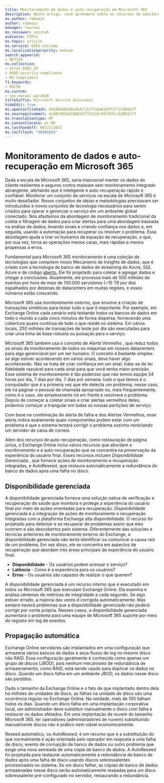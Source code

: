 ```yaml
---
title: Monitoramento de dados e auto-recuperação em Microsoft 365
description: Neste artigo, você aprenderá sobre os recursos de monitoramento e auto-recuperação de Microsoft 365.
ms.author: robmazz
author: robmazz
manager: laurawi
ms.reviewer: sosstah
audience: ITPro
ms.topic: article
ms.service: O365-seccomp
ms.localizationpriority: medium
search.appverid:
- MET150
ms.collection:
- Strat_O365_IP
- M365-security-compliance
- MS-Compliance
f1.keywords:
- NOCSH
ms.custom:
- seo-marvel-apr2020
titleSuffix: Microsoft Service Assurance
hideEdit: true
ms.openlocfilehash: d4188448038a3b47c2cf7a0a8193f1772740eb7f
ms.sourcegitcommit: 4c00fd65d418065d7f53216c91f455ccb3891c77
ms.translationtype: MT
ms.contentlocale: pt-BR
ms.lasthandoff: 08/23/2021
ms.locfileid: "58481843"
---
```

# <a name="data-monitoring-and-self-healing-in-microsoft-365"></a>Monitoramento de dados e auto-recuperação em Microsoft 365

Dada a escala de Microsoft 365, seria impossível manter os dados do cliente resilientes e seguros contra malware sem monitoramento integrado abrangente, alertando que é inteligente e auto-recuperação rápido e confiável. Monitorar um conjunto de serviços na escala de Microsoft 365 é muito desafiador. Novos conjuntos de ideias e metodologias precisavam ser introduzidos e novos conjuntos de tecnologia necessários para serem criados para operar e gerenciar o serviço em um ambiente global conectado. Nos afastamos da abordagem de monitoramento tradicional da coleta e filtragem de dados para criar alertas para uma abordagem baseada na análise de dados; levando sinais e criando confiança nos dados e, em seguida, usando a automação para recuperar ou resolver o problema. Essa abordagem ajuda a tirar os humanos da equação de recuperação, o que, por sua vez, torna as operações menos caras, mais rápidas e menos propensas a erros. 

Fundamental para Microsoft 365 monitoramento é uma coleção de tecnologias que compõem nosso Mecanismo de Insights de dados, que é criado com a tecnologia de banco de dados de streaming do Azure, SQL Azure e de código [aberto.](https://cassandra.apache.org/) Ele foi projetado para coletar e agregar dados e chegar a conclusões. Atualmente, ele processa mais de 500 milhões de eventos por hora de mais de 100.000 servidores (~15 TB por dia) espalhados por dezenas de datacenters em muitas regiões, e esses números estão crescendo. 

Microsoft 365 usa *monitoramento externo*, que envolve a criação de transações sintéticas para testar tudo o que é importante. Por exemplo, em Exchange Online cada cenário está testando todos os bancos de dados em todo o mundo a cada cinco minutos de forma dispersa, fornecendo uma cobertura quase contínua de tudo o que reside no sistema. Em vários locais, 250 milhões de transações de teste por dia são executadas para criar uma linha de base robusta ou pulsação para o serviço. 

Microsoft 365 também usa o conceito de *Alerta* Vermelho , que reduz todos os sinais de monitoramento de todos os máquinas em nossos datacenters para algo gerenciável por um ser humano. O conceito é bastante simples: se algo estiver acontecendo em vários sinais, deve haver algo acontecendo. Não se trata de criar confiança em um sinal, trata-se de ter fidelidade razoável para cada sinal para que você tenha maior precisão. Esse sistema de monitoramento é tão poderoso que não temos equipe 24 horas por dia, 7 dias por dia, 7 dias por semana. tudo o que temos é o computador que é a primeira vez que ele detecta um problema, nesse caso, ele irá páginar o pessoal de chamada apropriado ou, mais frequentemente, como é o caso, ele simplesmente irá em frente e resolverá o problema. Depois de começar a coletar sinais e criar alertas vermelhos deles, podemos começar a triangular em todas as nossas partições de serviço. 

Com base na combinação do alerta de falha e dos Alertas Vermelhos, esse alerta indica exatamente quais componentes podem estar com um problema e que o sistema tentará corrigir o problema sozinho reiniciando um servidor de caixa de correio. 

Além dos recursos de auto-recuperação, como restauração de página única, o Exchange Online inclui vários recursos que abordam o monitoramento e a auto-recuperação que se concentra na preservação da experiência do usuário final. Esses recursos incluem *Disponibilidade* Gerenciada , que fornece ações de monitoramento e recuperação integradas, e AutoReseed, que restaura automaticamente a redundância do banco de dados após uma falha no disco. 

## <a name="managed-availability"></a>Disponibilidade gerenciada 

A disponibilidade gerenciada fornece uma solução nativa de verificação e recuperação de saúde que monitora e protege a experiência do usuário final por meio de ações orientadas para recuperação. Disponibilidade gerenciada é a integração de ações de monitoramento e recuperação integradas com a plataforma Exchange alta disponibilidade. O recurso foi projetado para detectar e se recuperar de problemas assim que eles ocorrem e são descobertos pelo sistema. Diferentemente das soluções e técnicas anteriores de monitoramento externo do Exchange, a disponibilidade gerenciada não tenta identificar ou comunicar a causa raiz de um problema. Em vez disso, ele se concentra em aspectos de recuperação que abordam três áreas principais da experiência do usuário final:

- **Disponibilidade** - Os usuários podem acessar o serviço? 
- **Latência** - Como é a experiência para os usuários? 
- **Erros** - Os usuários são capazes de realizar o que querem? 

A disponibilidade gerenciada é um recurso interno que é executado em todos os Microsoft 365 que executam Exchange Online. Ela examina e analisa centenas de métricas de integridade a cada segundo. Se algo estiver errado, a maioria das vezes é corrigida automaticamente. Mas sempre haverá problemas que a disponibilidade gerenciada não poderá corrigir por conta própria. Nesses casos, a disponibilidade gerenciada aumentará o problema para uma equipe de Microsoft 365 suporte por meio do registro em log de eventos.

## <a name="autoreseed"></a>Propagação automática

Exchange Online servidores são implantados em uma configuração que armazena vários bancos de dados e seus fluxos de log no mesmo disco não RAID. Essa configuração geralmente é conhecida como apenas um grupo de *discos* (JBOD), pois nenhum mecanismo de redundância de armazenamento, como RAID, está sendo usado para duplicar os dados no disco. Quando um disco falha em um ambiente JBOD, os dados nesse disco são perdidos. 

Dado o tamanho da Exchange Online e o fato de que implantado dentro dela há milhões de unidades de disco, as falhas na unidade de disco são uma ocorrência regular no Exchange Online. Na verdade, mais de 100 falham todos os dias. Quando um disco falha em uma implantação corporativa local, um administrador deve substituir manualmente o disco com falha e restaurar os dados afetados. Em uma implantação de nuvem do tamanho Microsoft 365, ter operadores (administradores de nuvem) substituindo manualmente discos não é prático nem viável economicamente. 

Reseed automático, ou *AutoReseed*, é um recurso que é a substituição do que normalmente é ação orientada pelo operador em resposta a uma falha de disco, evento de corrupção de banco de dados ou outro problema que exige uma nova semeada de uma cópia de banco de dados. A AutoReseed foi projetada para restaurar automaticamente a redundância de banco de dados após uma falha de disco usando discos sobressalentes provisionados no sistema. Se um disco falhar, as cópias de banco de dados armazenadas nesse disco serão automaticamente reseadas para um disco sobressalente pré-configurado no servidor, restaurando a redundância. 